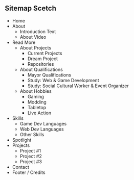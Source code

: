 ## Sitemap Scetch
- Home
- About
  - Introduction Text
  - About Video
- Read More
  - About Projects
    - Current Projects
    - Dream Project
    - Repositories
  - About Qualifications
    - Mayor Qualifications
    - Study: Web &amp; Game Development
    - Study: Social Cultural Worker &amp; Event Organizer
  - About Hobbies
    - Gaming
    - Modding
    - Tabletop
    - Live Action
- Skills
  - Game Dev Languages
  - Web Dev Languages
  - Other Skills
- Spotlight
- Projects
  - Project #1
  - Project #2
  - Project #3
- Contact
- Footer / Credits
